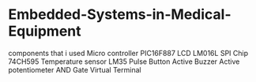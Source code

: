 # Embedded-Systems-in-Medical-Equipment
components that i used 
Micro controller PIC16F887
LCD LM016L
SPI Chip 74CH595
Temperature sensor LM35
Pulse
Button
Active Buzzer 
Active potentiometer
AND Gate
Virtual Terminal
